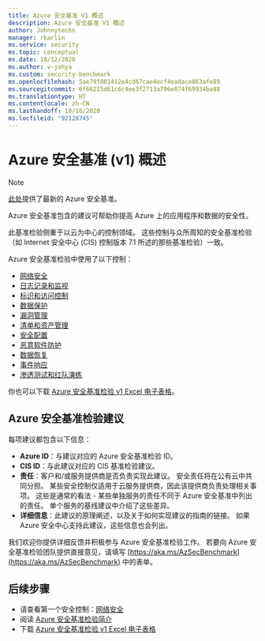 ```yaml
---
title: Azure 安全基准 V1 概述
description: Azure 安全基准 V1 概述
author: Johnnytechn
manager: rkarlin
ms.service: security
ms.topic: conceptual
ms.date: 10/12/2020
ms.author: v-johya
ms.custom: security-benchmark
ms.openlocfilehash: 5ae79f801412e4cd67cae4ecf4eadace863afe89
ms.sourcegitcommit: 6f66215d61c6c4ee3f2713a796e074f69934ba98
ms.translationtype: HT
ms.contentlocale: zh-CN
ms.lasthandoff: 10/16/2020
ms.locfileid: "92128745"
---
```

# <a name="overview-of-the-azure-security-benchmark-v1"></a>Azure 安全基准 (v1) 概述

> [!NOTE]
> [此处](overview.md)提供了最新的 Azure 安全基准。

Azure 安全基准包含的建议可帮助你提高 Azure 上的应用程序和数据的安全性。

此基准检验侧重于以云为中心的控制领域。 这些控制与众所周知的安全基准检验（如 Internet 安全中心 (CIS) 控制版本 7.1 所述的那些基准检验）一致。

Azure 安全基准检验中使用了以下控制： 

- [网络安全](security-control-network-security.md)
- [日志记录和监视](security-control-logging-monitoring.md)
- [标识和访问控制](security-control-identity-access-control.md)
- [数据保护](security-control-data-protection.md)
- [漏洞管理](security-control-vulnerability-management.md)
- [清单和资产管理](security-control-inventory-asset-management.md)
- [安全配置](security-control-secure-configuration.md)
- [恶意软件防护](security-control-malware-defense.md)
- [数据恢复](security-control-data-recovery.md)
- [事件响应](security-control-incident-response.md)
- [渗透测试和红队演练](security-control-penetration-tests-red-team-exercises.md)

你也可以下载 [Azure 安全基准检验 v1 Excel 电子表格](https://github.com/MicrosoftDocs/SecurityBenchmarks/tree/master/spreadsheets)。

## <a name="azure-security-benchmark-recommendations"></a>Azure 安全基准检验建议 

每项建议都包含以下信息： 

- **Azure ID**：与建议对应的 Azure 安全基准检验 ID。 
- **CIS ID**：与此建议对应的 CIS 基准检验建议。  
- **责任**：客户和/或服务提供商是否负责实现此建议。 安全责任将在公有云中共同分担。 某些安全控制仅适用于云服务提供商，因此该提供商负责处理相关事项。 这些是通常的看法 - 某些单独服务的责任不同于 Azure 安全基准中列出的责任。 单个服务的基线建议中介绍了这些差异。 
- **详细信息**：此建议的原理阐述，以及关于如何实现建议的指南的链接。 如果 Azure 安全中心支持此建议，这些信息也会列出。

我们欢迎你提供详细反馈并积极参与 Azure 安全基准检验工作。 若要向 Azure 安全基准检验团队提供直接意见，请填写 [https://aka.ms/AzSecBenchmark](https://aka.ms/AzSecBenchmark) 中的表单。

## <a name="next-steps"></a>后续步骤

- 请查看第一个安全控制：[网络安全](security-control-network-security.md)
- 阅读 [Azure 安全基准检验简介](introduction.md)
- 下载 [Azure 安全基准检验 v1 Excel 电子表格](https://github.com/MicrosoftDocs/SecurityBenchmarks/tree/master/spreadsheets)

